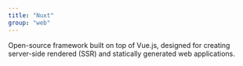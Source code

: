 ```yaml
---
title: "Nuxt"
group: "web"
---
```


Open-source framework built on top of Vue.js, designed for creating server-side rendered (SSR) and statically generated web applications.